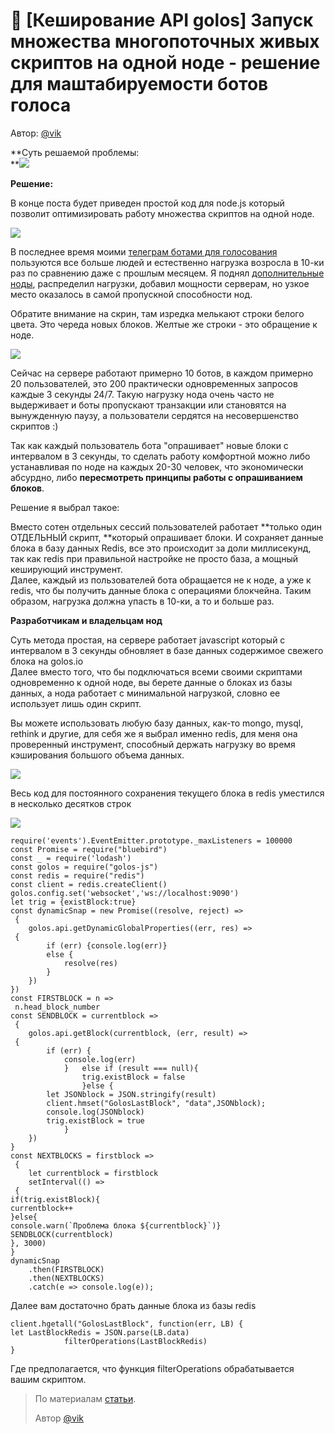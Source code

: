 # 🚀 \[Кеширование API golos\] Запуск множества многопоточных живых скриптов на одной ноде - решение для маштабируемости ботов голоса

Автор: [@vik](https://golos.io/@vik)

**Суть решаемой проблемы:      
**![](https://imgp.golos.io/0x0/https://s17.postimg.org/byltwz7rh/image.png)

**Решение:**

В конце поста будет приведен простой код для node.js который позволит оптимизировать работу множества скриптов на одной ноде.

![](https://imgp.golos.io/0x0/https://s2.postimg.org/qf2uq63pz/image.png)

В последнее время моими [телеграм ботами для голосования](https://golos.io/ru--boty/@vik/vozobnovlenie-raboty-kuratorskikh-botov-dlya-telegram) пользуются все больше людей и естественно нагрузка возросла в 10-ки раз по сравнению даже с прошлым месяцем. Я поднял [дополнительные ноды](https://golos.io/ru--golos/@vik/etika-botovodstva-na-golose-i-ekonomiya-resursa-pablik-nod-robot-delegat-za-kotorogo-ne-nuzhno-golosovat), распределил нагрузки, добавил мощности серверам, но узкое место оказалось в самой пропускной способности нод.

Обратите внимание на скрин, там изредка мелькают строки белого цвета. Это череда новых блоков. Желтые же строки - это обращение к ноде.

![](https://imgp.golos.io/0x0/https://s21.postimg.org/5qtwcvmmt/blocks.gif)

Сейчас на сервере работают примерно 10 ботов, в каждом примерно 20 пользователей, это 200 практически одновременных запросов каждые 3 секунды 24/7. Такую нагрузку нода очень часто не выдерживает и боты пропускают транзакции или становятся на вынужденную паузу, а пользователи сердятся на несовершенство скриптов :\)

Так как каждый пользователь бота "опрашивает" новые блоки с интервалом в 3 секунды, то сделать работу комфортной можно либо устанавливая по ноде на каждых 20-30 человек, что экономически абсурдно, либо **пересмотреть принципы работы с опрашиванием блоков**.

Решение я выбрал такое:

Вместо сотен отдельных сессий пользователей работает **только один ОТДЕЛЬНЫЙ скрипт, **который опрашивает блоки. И сохраняет данные блока в базу данных Redis, все это происходит за доли миллисекунд, так как redis при правильной настройке не просто база, а мощный кеширующий инструмент.  
Далее, каждый из пользователей бота обращается не к ноде, а уже к redis, что бы получить данные блока с операциями блокчейна. Таким образом, нагрузка должна упасть в 10-ки, а то и больше раз.

**Разработчикам и владельцам нод**

Суть метода простая, на сервере работает javascript который с интервалом в 3 секунды обновляет в базе данных содержимое свежего блока на golos.io  
Далее вместо того, что бы подключаться всеми своими скриптами одновременно к одной ноде, вы берете данные о блоках из базы данных, а нода работает с минимальной нагрузкой, словно ее использует лишь один скрипт.

Вы можете использовать любую базу данных, как-то mongo, mysql, rethink и другие, для себя же я выбрал именно redis, для меня она проверенный инструмент, способный держать нагрузку во время кэширования большого объема данных.

![](https://imgp.golos.io/0x0/https://redislabs.com/wp-content/uploads/2014/04/redis_proven_performance_2.png)

Весь код для постоянного сохранения текущего блока в redis уместился в несколько десятков строк

![](https://imgp.golos.io/0x0/https://s13.postimg.org/tii4r8vad/code.jpg)

    require('events').EventEmitter.prototype._maxListeners = 100000
    const Promise = require("bluebird")
    const _ = require('lodash')
    const golos = require("golos-js")
    const redis = require("redis")
    const client = redis.createClient()
    golos.config.set('websocket','ws://localhost:9090')
    let trig = {existBlock:true}
    const dynamicSnap = new Promise((resolve, reject) =>
     {
        golos.api.getDynamicGlobalProperties((err, res) =>
     {
            if (err) {console.log(err)}
            else {
                resolve(res)
            }
        })
    })
    const FIRSTBLOCK = n =>
     n.head_block_number
    const SENDBLOCK = currentblock =>
     {
        golos.api.getBlock(currentblock, (err, result) =>
     {
            if (err) {
                console.log(err) 
                }   else if (result === null){
                    trig.existBlock = false
                    }else {
            let JSONblock = JSON.stringify(result)
            client.hmset("GolosLastBlock", "data",JSONblock);
            console.log(JSONblock)
            trig.existBlock = true
                }
        })
    }
    const NEXTBLOCKS = firstblock =>
     {
        let currentblock = firstblock
        setInterval(() =>
     {
    if(trig.existBlock){
    currentblock++
    }else{
    console.warn(`Проблема блока ${currentblock}`)}
    SENDBLOCK(currentblock)
    }, 3000)
    }
    dynamicSnap
        .then(FIRSTBLOCK)
        .then(NEXTBLOCKS)
        .catch(e => console.log(e));

Далее вам достаточно брать данные блока из базы redis

```
client.hgetall("GolosLastBlock", function(err, LB) {
let LastBlockRedis = JSON.parse(LB.data)
            filterOperations(LastBlockRedis)
}
```

Где предполагается, что функция filterOperations обрабатывается вашим скриптом.

> По материалам [статьи](https://golos.io/ru--golos/@vik/zapusk-mnozhestva-mnogopotochnykh-zhivykh-skriptov-na-odnoi-node-reshenie-dlya-mashtabiruemosti-botov-golosa).
>
> Автор [@vik](https://golos.io/@vik)



